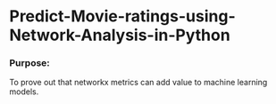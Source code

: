 # Predict-Movie-ratings-using-Network-Analysis-in-Python

### Purpose:
  To prove out that networkx metrics can add value to machine learning models.
